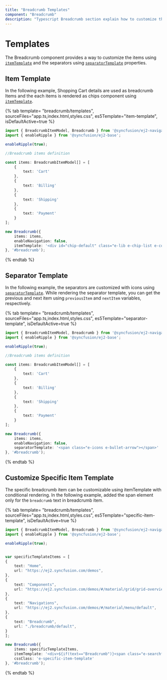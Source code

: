 ```yaml
---
title: "Breadcrumb Templates"
component: "Breadcrumb"
description: "Typescript Breadcrumb section explain how to customize the item template and separator template to the breadcrumb items."
---
```


# Templates

The Breadcrumb component provides a way to customize the items using [`itemTemplate`](https://ej2.syncfusion.com/documentation/api/breadcrumb/#itemtemplate) and the separators using [`separatorTemplate`](https://ej2.syncfusion.com/documentation/api/breadcrumb/#separatortemplate) properties.

## Item Template

In the following example, Shopping Cart details are used as breadcrumb Items and the each items is rendered as chips component using [`itemTemplate`](https://ej2.syncfusion.com/documentation/api/breadcrumb/#itemtemplate).

{% tab template= "breadcrumb/templates", sourceFiles="app.ts,index.html,styles.css",
  es5Template="item-template", isDefaultActive=true %}

```typescript
import { BreadcrumbItemModel, Breadcrumb } from '@syncfusion/ej2-navigations';
import { enableRipple } from '@syncfusion/ej2-base';

enableRipple(true);

//Breadcrumb items definition

const items: BreadcrumbItemModel[] = [
    {
        text: 'Cart'
    },
    {
        text: 'Billing'
    },
    {
        text: 'Shipping'
    },
    {
        text: 'Payment'
    }
];

new Breadcrumb({
    items: items,
    enableNavigation: false,
    itemTemplate: '<div id="chip-default" class="e-lib e-chip-list e-control e-chip-set" role="listbox" aria-multiselectable="false"><div class="e-chip e-primary" tabindex="0" role="option" aria-label="Apple" aria-selected="false"><span class="e-chip-text">${text}</span></div></div>'
}, '#breadcrumb');
```

{% endtab %}

## Separator Template

In the following example, the separators are customized with icons using [`separatorTemplate`](https://ej2.syncfusion.com/documentation/api/breadcrumb/#separatortemplate). While rendering the separator template, you can get the previous and next item using `previousItem` and `nextItem` variables, respectively.

{% tab template= "breadcrumb/templates", sourceFiles="app.ts,index.html,styles.css",
  es5Template="separator-template", isDefaultActive=true %}

```typescript
import { BreadcrumbItemModel, Breadcrumb } from '@syncfusion/ej2-navigations';
import { enableRipple } from '@syncfusion/ej2-base';

enableRipple(true);

//Breadcrumb items definition

const items: BreadcrumbItemModel[] = [
    {
        text: 'Cart'
    },
    {
        text: 'Billing'
    },
    {
        text: 'Shipping'
    },
    {
        text: 'Payment'
    }
];

new Breadcrumb({
    items: items,
    enableNavigation: false,
    separatorTemplate: '<span class="e-icons e-bullet-arrow"></span>'
}, '#breadcrumb');
```

{% endtab %}

## Customize Specific Item Template

The specific breadcrumb item can be customizable using itemTemplate with conditional rendering. In the following example, added the span element only for the `breadcrumb` text in breadcrumb item.

{% tab template= "breadcrumb/templates", sourceFiles="app.ts,index.html,styles.css",
  es5Template="specific-item-template", isDefaultActive=true %}

```typescript
import { BreadcrumbItemModel, Breadcrumb } from '@syncfusion/ej2-navigations';
import { enableRipple } from '@syncfusion/ej2-base';

enableRipple(true);


var specificTemplateItems = [
{
    text: "Home",
    url: "https://ej2.syncfusion.com/demos",
},
{
    text: "Components",
    url: "https://ej2.syncfusion.com/demos/#/material/grid/grid-overview",
},
{
    text: "Navigations",
    url: "https://ej2.syncfusion.com/demos/#/material/menu/default",
},
{
    text: "Breadcrumb",
    url: "./breadcrumb/default",
}
];

new Breadcrumb({
    items: specificTemplateItems,
    itemTemplate: '<div>${if(text=="Breadcrumb")}<span class="e-searchfor-text"><span style="margin-right: 5px">Search for:</span><a class="e-breadcrumb-text" href="${url}" onclick="return false">${text}</a></span>${else}<a class="e-breadcrumb-text" href="${url}" onclick="return false">${text}</a>${/if}</div>',
    cssClass: 'e-specific-item-template'
}, '#breadcrumb');
```

{% endtab %}
